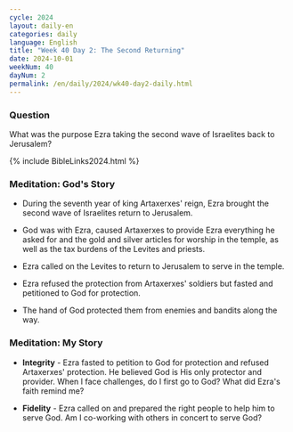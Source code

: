 ```yaml
---
cycle: 2024
layout: daily-en
categories: daily
language: English
title: "Week 40 Day 2: The Second Returning"
date: 2024-10-01
weekNum: 40
dayNum: 2
permalink: /en/daily/2024/wk40-day2-daily.html
---
```


### Question     
What was the purpose Ezra taking the second wave of Israelites back to Jerusalem?


{% include BibleLinks2024.html %}

### Meditation: God's Story   
+ During the seventh year of king Artaxerxes' reign, Ezra brought the second wave of Israelites return to Jerusalem. 

+ God was with Ezra, caused Artaxerxes to provide Ezra everything he asked for and the gold and silver articles for worship in the temple, as well as the tax burdens of the Levites and priests. 

+ Ezra called on the Levites to return to Jerusalem to serve in the temple. 

+ Ezra refused the protection from Artaxerxes' soldiers but fasted and petitioned to God for protection. 

+ The hand of God protected them from enemies and bandits along the way. 

### Meditation: My Story   
+ **Integrity** - Ezra fasted to petition to God for protection and refused Artaxerxes' protection. He believed God is His only protector and provider. When I face challenges, do I first go to God? What did Ezra's faith remind me? 

+ **Fidelity** - Ezra called on and prepared the right people to help him to serve God. Am I co-working with others in concert to serve God? 
